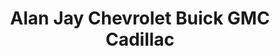 ---
title: "Alan Jay Chevrolet Buick GMC Cadillac"
url: /sebring/alan-jay-chevrolet-buick-gmc-cadillac/
shop: car
---